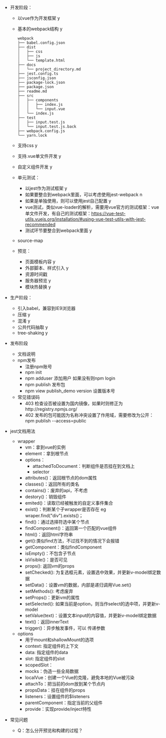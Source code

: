 - 开发阶段：
    - 以vue作为开发框架 y
    - 基本的webpack结构 y
   
        ```shell
        webpack
        ├── babel.config.json  
        ├── dist
        │   ├── css
        │   ├── js
        │   └── template.html
        ├── docs
        │   └── project_directory.md
        ├── jest.config.ts
        ├── jsconfig.json
        ├── package-lock.json
        ├── package.json
        ├── readme.md
        ├── src
        │   ├── components
        │   │   ├── index.js
        │   │   └── input.vue
        │   └── index.js
        ├── test
        │   ├── input.test.js
        │   └── input.test.js.back
        ├── webpack.config.js
        └── yarn.lock
        ```

    - 支持css y
    - 支持.vue单文件开发 y
    - 自定义组件开发 y
    - 单元测试：
        - 以jest作为测试框架 y
        - 如果要整合到webpack里面，可以考虑使用jest-webpack n
        - 如果是单独使用，则可以使用jest自己配置 y
        - vue测试，类似vue-loader的解析，需要用vue官方的测试框架：vue单文件开发，有自己的测试框架：https://vue-test-utils.vuejs.org/installation/#using-vue-test-utils-with-jest-recommended
        - 测试环节要整合到webpack里面 y
    - source-map
    - 预览：
        - 页面模板内容 y
        - 外部脚本、样式引入 y
        - 资源时间戳
        - 服务器预览 y
        - 模块热替换 y

- 生产阶段：
    - 引入babel，兼容到IE9浏览器
    - 压缩 y
    - 混淆 y
    - 公共代码抽取 y
    - tree-shaking y

- 发布阶段
    - 文档说明
    - npm发布
        - 注册npm账号
        - npm init
        - npm adduser 添加用户 如果没有则npm login
        - npm publish 发布包
        - npm view publish_demo version 设置版本号
    - 常见错误码
        - 403 检查设否被设置为国内镜像，如果时则修正为http://registry.npmjs.org/
        - 402 发布的包可能因为名称冲突设置了作用域，需要修改为公开：npm publish --access=public

- jest文档用法
    - wrapper
        - vm：拿到vue的实例
        - element：拿到根节点
        - options：
            - attachedToDocument：判断组件是否挂在到文档上
            - selector
        - attributes()：返回根节点的dom属性
        - classes()：返回所有的类名
        - contains()：废弃的api，不考虑
        - destory()：销毁组件
        - emited()：读取已经被触发的自定义事件集合
        - exist()：判断某个子wrapper是否存在 eg wraper.find("div").exists()；
        - find()：通过选择符选中某个节点
        - findComponent()：返回第一个匹配的vue组件
        - html()：返回html字符串
        - get():类似find方法，不过找不到的情况下会报错
        - getComponent：类似findComponent
        - isEmpty()：不包含子节点
        - isVisible()：是否可见
        - props(): 返回vm的props
        - setChecked(): 为复选框元素，设置选中效果，并更新v-model绑定数据
        - setData()：设置vm的数据，内部是递归调用Vue.set()    
        - setMethods(): 考虑废弃
        - setProps()：更新vm的属性
        - setSelected(): 如果当前是option，则当作select的选中项，并更新v-model
        - setValue(text)：设置文本input的内容值，并更新v-model绑定数据
        - text()：返回innerText
        - trigger()：异步触发事件，可以 传递参数
    - options
        - 用于mount和shallowMount的选项
        - context: 指定组件的上下文
        - data: 指定组件的data
        - slot: 指定组件的slot
        - scopedSlot：
        - mocks：伪造一些全局数据
        - localVue：创建一个Vue的克隆，避免本地的Vue被污染
        - attachTo：把当前的dom放到某个节点内
        - propsData：挂在组件的props
        - listeners：设置组件的$listeners
        - parentComponent：指定当前的父组件
        - provide：实现provide/inject特性


- 常见问题
    - Q：怎么分开预览和构建的过程？